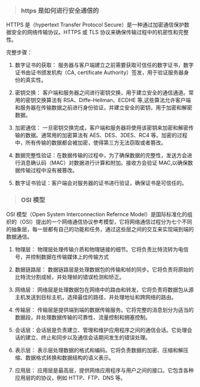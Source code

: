 <!--
 * @Author: mengkun822 1197235402@qq.com
 * @Date: 2023-07-11 09:18:29
 * @LastEditors: mengkun822 1197235402@qq.com
 * @LastEditTime: 2023-09-06 08:54:09
 * @FilePath: \knowledge_planet\docs\md\网络\网络.md
 * @Description: 这是默认设置,请设置`customMade`, 打开koroFileHeader查看配置 进行设置: https://github.com/OBKoro1/koro1FileHeader/wiki/%E9%85%8D%E7%BD%AE
-->

> ### https 是如何进行安全通信的

HTTPS 是（hypertext Transfer Protocol Secure）是一种通过加密通信保护数据安全的网络传输协议。HTTPS 或 TLS 协议来确保传输过程中的机密性和完整性。

完整步骤：

1. 数字证书的获取： 服务器与客户端建立之前需要获取可信任的数字证书，数字证书由证书颁发机构（CA, certificate Authority）签发，用于验证服务器身份的真实性。

2. 密钥交换： 客户端和服务器之间进行密钥交换，用于建立安全的通信通道。常用的密钥交换算法有 RSA、Diffe-Hellman、ECDHE 等,这些算法允许客户端和服务器在传输数据之前进行身份验证，并建立安全的密钥，用于加密和解密数据。

3. 加密通信： 一旦密钥交换完成，客户端和服务器将使用该密钥来加密和解密传输的数据。通常用的加密算法有 AES、DES、3DES、RC4 等。加密的过程中，所有传输的数据都会被加密，使得第三方无法窃取或者篡改。

4. 数据完整性验证：在数据传输的过程中，为了确保数据的完整性，发送方会进行消息确认码（MAC）对数据进行计算和附加。接收方会验证 MAC,以确保数据传输过程中没有被篡改。

5. 数字证书验证：客户端会对服务器的证书进行验证，确保证书是可信任的。

> ### OSI 模型

OSI 模型（Open System Interconnection Refernce Model）是国际标准化的组织的（OSI）提出的一个网络通信协议参考模型，它将网络通信过程分为七个不同的抽象层，每一层都有自己的功能和任务，通过这些层之间的交互来实现端到端的数据通信。

1. 物理层： 物理层处理传输介质和物理链接的细节。它将负责比特流转为电信号，并控制数据在传输媒体上的传输方式

2. 数据链路层： 数据链路层是处理数据包的传输和帧的同步。它将负责将原始的比特流分割成帧，并处理帧的错误检测和矫正。

3. 网络层： 网络层是处理数据包在网络中的路由和转发，它将负责将数据包从源主机发送到目标主机，选择最佳的路径，并处理地址和跨网络的路由。

4. 传输层： 传输层是提供端到端的数据传输服务。它将完整的消息划分为适当的数据段，并处理数据传输的可靠性、流量控制和拥塞控制。

5. 会话层：会话层是负责建立、管理和维护应用程序之间的通信会话。它处理会话的建立、终止和同步以及通信会话期间发生的错误处理。

6. 表示层： 表示层处理数据的格式和编码。它将负责数据的加密、压缩和解压缩、数据格式转换和数据结构的语义表示。

7. 应用层： 应用层是最高层，提供网络应用程序与用户之间的接口。它包含各种应用层的的协议，例如 HTTP、FTP、DNS 等。
